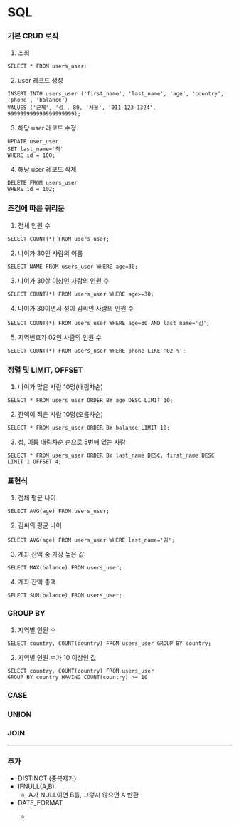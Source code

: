 # SQL

### 기본 CRUD 로직

1. 조회

```mysql
SELECT * FROM users_user;
```

2. user 레코드 생성

```mysql
INSERT INTO users_user ('first_name', 'last_name', 'age', 'country', 'phone', 'balance')
VALUES ('근제', '성', 80, '서울', '011-123-1324', 999999999999999999999);
```

3. 해당 user 레코드 수정

```mysql
UPDATE user_user
SET last_name='최'
WHERE id = 100;
```

4. 해당 user 레코드 삭제

```mysql
DELETE FROM users_user
WHERE id = 102;
```



### 조건에 따른 쿼리문

1. 전체 인원 수

```mysql
SELECT COUNT(*) FROM users_user;
```

2. 나이가 30인 사람의 이름

```mysql
SELECT NAME FROM users_user WHERE age=30;
```

3. 나이가 30살 이상인 사람의 인원 수

```mysql
SELECT COUNT(*) FROM users_user WHERE age>=30;
```

4. 나이가 30이면서 성이 김씨인 사람의 인원 수

```mysql
SELECT COUNT(*) FROM users_user WHERE age=30 AND last_name='김';
```

5. 지역번호가 02인 사람의 인원 수

```mysql
SELECT COUNT(*) FROM users_user WHERE phone LIKE '02-%';
```



### 정렬 및 LIMIT, OFFSET

1. 나이가 많은 사람 10명(내림차순)

```mysql
SELECT * FROM users_user ORDER BY age DESC LIMIT 10;
```

2. 잔액이 적은 사람 10명(오름차순)

```mysql
SELECT * FROM users_user ORDER BY balance LIMIT 10;
```

3. 성, 이름 내림차순 순으로 5번째 있는 사람

```mysql
SELECT * FROM users_user ORDER BY last_name DESC, first_name DESC
LIMIT 1 OFFSET 4;
```



### 표현식

1. 전체 평균 나이

```mysql
SELECT AVG(age) FROM users_user;
```

2. 김씨의 평균 나이

```mysql
SELECT AVG(age) FROM users_user WHERE last_name='김';
```

3. 계좌 잔액 중 가장 높은 값

```mysql
SELECT MAX(balance) FROM users_user;
```

4. 계좌 잔액 총액

```mysql
SELECT SUM(balance) FROM users_user;
```



### GROUP BY

1. 지역별 인원 수

```mysql
SELECT country, COUNT(country) FROM users_user GROUP BY country;
```

2. 지역별 인원 수가 10 이상인 값

```mysql
SELECT country, COUNT(country) FROM users_user 
GROUP BY country HAVING COUNT(country) >= 10
```



### CASE



### UNION



### JOIN



--------------------------------------------------------------------------------------------------------------------------------------



### 추가

- DISTINCT (중복제거)
- IFNULL(A,B)
  - A가 NULL이면 B를, 그렇지 않으면 A 반환
- DATE_FORMAT
  - >